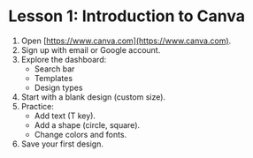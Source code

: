 # Lesson 1: Introduction to Canva

1. Open [https://www.canva.com](https://www.canva.com).
2. Sign up with email or Google account.
3. Explore the dashboard:
   - Search bar
   - Templates
   - Design types
4. Start with a blank design (custom size).
5. Practice:
   - Add text (T key).
   - Add a shape (circle, square).
   - Change colors and fonts.
6. Save your first design.
